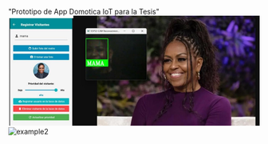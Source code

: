 "Prototipo de App Domotica IoT para la Tesis" 
![example1](assets/example-1.jpg)
![example2](assets/example-2.jpg)
